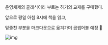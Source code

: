 운영체제의 클래식이라 부르는 하기의 교재를 구매했다.

앞으로 평일 아침 8시에 책을 읽고, 

밑줄친 부분을 마크다운으로 옮겨가며 곱씹어볼 예정 :book:



![img](http://bimage.interpark.com/goods_image/2/3/4/0/223932340g.jpg)



